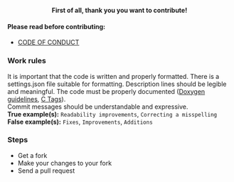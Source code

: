 <div align="center">

  **First of all, thank you you want to contribute!**
  
</div>

#### Please read before contributing:
+ [CODE OF CONDUCT](https://github.com/mertcandav/relifile/blob/main/CODE_OF_CONDUCT.md)

### Work rules
It is important that the code is written and properly formatted. There is a settings.json file suitable for formatting. Description lines should be legible and meaningful. The code must be properly documented ([Doxygen guidelines](https://www.doxygen.nl/manual/docblocks.html), [C Tags](https://www.headerbrowser.org/doc/c_tags.html)).
<br>
Commit messages should be understandable and expressive.<br>
**True example(s):** ``Readability improvements``, ``Correcting a misspelling`` <br>
**False example(s):** ``Fixes``, ``Improvements``, ``Additions``

### Steps
+ Get a fork
+ Make your changes to your fork
+ Send a pull request
